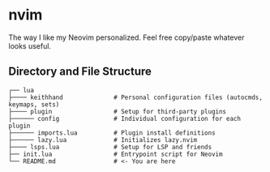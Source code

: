 # nvim

The way I like my Neovim personalized. Feel free copy/paste whatever looks
useful.

## Directory and File Structure

```text
┌── lua
├──── keithhand              # Personal configuration files (autocmds, keymaps, sets)
├──── plugin                 # Setup for third-party plugins
├────── config               # Individual configuration for each plugin
├────── imports.lua          # Plugin install definitions
├────── lazy.lua             # Initializes lazy.nvim
├──── lsps.lua               # Setup for LSP and friends
├── init.lua                 # Entrypoint script for Neovim
└── README.md                # <- You are here
```
